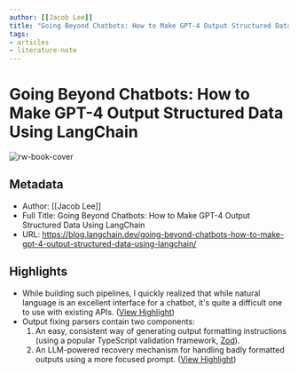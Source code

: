 ```yaml
---
author: [[Jacob Lee]]
title: "Going Beyond Chatbots: How to Make GPT-4 Output Structured Data Using LangChain"
tags: 
- articles
- literature-note
---
```

# Going Beyond Chatbots: How to Make GPT-4 Output Structured Data Using LangChain

![rw-book-cover](https://blog.langchain.dev/content/images/2023/05/Screenshot-2023-05-21-at-8.20.41-PM.png)

## Metadata
- Author: [[Jacob Lee]]
- Full Title: Going Beyond Chatbots: How to Make GPT-4 Output Structured Data Using LangChain
- URL: https://blog.langchain.dev/going-beyond-chatbots-how-to-make-gpt-4-output-structured-data-using-langchain/

## Highlights
- While building such pipelines, I quickly realized that while natural language is an excellent interface for a chatbot, it's quite a difficult one to use with existing APIs. ([View Highlight](https://read.readwise.io/read/01h1a2jgjb9zkk1v6yk564gs4j))
- Output fixing parsers contain two components:
  1. An easy, consistent way of generating output formatting instructions (using a popular TypeScript validation framework, [Zod](https://github.com/colinhacks/zod)).
  2. An LLM-powered recovery mechanism for handling badly formatted outputs using a more focused prompt. ([View Highlight](https://read.readwise.io/read/01h16s4tszsbq31xf52c8fa8hv))
